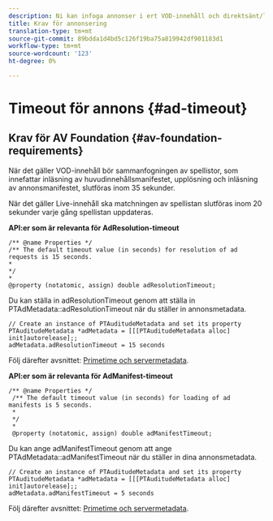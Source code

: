 ```yaml
---
description: Ni kan infoga annonser i ert VOD-innehåll och direktsänt/linjärt innehåll med hjälp av Adobe Primetime annonsbeslutsgränssnitt.
title: Krav för annonsering
translation-type: tm+mt
source-git-commit: 89bdda1d4bd5c126f19ba75a819942df901183d1
workflow-type: tm+mt
source-wordcount: '123'
ht-degree: 0%

---
```



# Timeout för annons {#ad-timeout}

## Krav för AV Foundation {#av-foundation-requirements}

När det gäller VOD-innehåll bör sammanfogningen av spellistor, som innefattar inläsning av huvudinnehållsmanifestet, upplösning och inläsning av annonsmanifestet, slutföras inom 35 sekunder.

När det gäller Live-innehåll ska matchningen av spellistan slutföras inom 20 sekunder varje gång spellistan uppdateras.

**API:er som är relevanta för AdResolution-timeout**

```
/** @name Properties */
/** The default timeout value (in seconds) for resolution of ad requests is 15 seconds.
*
*/
*
@property (notatomic, assign) double adResolutionTimeout;
```

Du kan ställa in adResolutionTimeout genom att ställa in PTAdMetadata::adResolutionTimeout när du ställer in annonsmetadata.

```
// Create an instance of PTAuditudeMetadata and set its property
PTAuditudeMetadata *adMetadata = [[[PTAuditudeMetadata alloc] init]autorelease];;
adMetadata.adResolutionTimeout = 15 seconds
```

Följ därefter avsnittet: [Primetime och servermetadata](/help/programming/tvsdk-3x-ios-prog/ios-3x-advertising/ios-3x-primetime-ad-serving-metadata/ios-3x-primetime-ad-serving-metadata.md).

**API:er som är relevanta för AdManifest-timeout**

```
/** @name Properties */
 /** The default timeout value (in seconds) for loading of ad manifests is 5 seconds.
 *
 */
 *
 @property (notatomic, assign) double adManifestTimeout; 
```

Du kan ange adManifestTimeout genom att ange PTAdMetadata::adManifestTimeout när du ställer in dina annonsmetadata.


```
// Create an instance of PTAuditudeMetadata and set its property
PTAuditudeMetadata *adMetadata = [[[PTAuditudeMetadata alloc] init]autorelease];;
adMetadata.adManifestTimeout = 5 seconds
```

Följ därefter avsnittet: [Primetime och servermetadata](/help/programming/tvsdk-3x-ios-prog/ios-3x-advertising/ios-3x-primetime-ad-serving-metadata/ios-3x-primetime-ad-serving-metadata.md).
